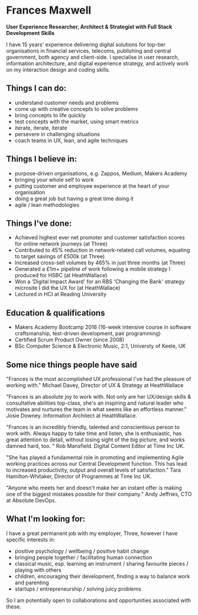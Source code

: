 # Frances Maxwell
**User Experience Researcher, Architect & Strategist with Full Stack Development Skills**

I have 15 years' experience delivering digital solutions for top-tier organisations in financial services, telecoms, publishing and central government, both agency and client-side. I specialise in user research, information architecture, and digital experience strategy, and actively work on my interaction design and coding skills.

## Things I can do:
* understand customer needs and problems
* come up with creative concepts to solve problems
* bring concepts to life quickly
* test concepts with the market, using smart metrics
* iterate, iterate, iterate
* persevere in challenging situations
* coach teams in UX, lean, and agile techniques

## Things I believe in:
* purpose-driven organisations, e.g. Zappos, Medium, Makers Academy
* bringing your whole self to work
* putting customer and employee experience at the heart of your organisation
* doing a great job but having a great time doing it
* agile / lean methodologies

## Things I've done:
* Achieved highest ever net promoter and customer satisfaction scores for online network journeys (at Three)
* Contributed to 45% reduction in network-related call volumes, equating to target savings of £500k (at Three)
* Increased cross-sell volumes by 465% in just three months (at Three)
* Generated a £1m+ pipeline of work following a mobile strategy I produced for HSBC (at HeathWallace)
* Won a 'Digital Impact Award' for an RBS 'Changing the Bank' strategy microsite I did the UX for (at HeathWallace)
* Lectured in HCI at Reading University

## Education & qualifications
* Makers Academy Bootcamp 2016 (16-week intensive course in software craftsmanship, test-driven development, pair programming)
* Certified Scrum Product Owner (since 2008)
* BSc Computer Science & Electronic Music, 2:1, Universty of Keele, UK

## Some nice things people have said
"Frances is the most accomplished UX professional I've had the pleasure of working with."
Michael Davey, Director of UX & Strategy at HeathWallace

"Frances is an absolute joy to work with. Not only are her UX/design skills & consultative abilities top-class, she's an inspiring and natural leader who motivates and nurtures the team in what seems like an effortless manner."
Josie Downey. Information Architect at HeathWallace.

"Frances is an incredibly friendly, talented and conscientious person to work with. Always happy to take time and listen, she is enthusiastic, has great attention to detail, without losing sight of the big picture, and works damned hard, too. "
Rob Mansfield. Digital Content Editor at Time Inc UK.

"She has played a fundamental role in promoting and implementing Agile working practices across our Central Development function. This has lead to increased productivity, output and overall levels of satisfaction."
Tara Hamilton-Whitaker, Director of Programmes at Time Inc UK.

"Anyone who meets her and doesn't make her an instant offer is making one of the biggest mistakes possible for their company."
Andy Jeffries, CTO at Absolute DevOps.

## What I'm looking for:
I have a great permanent job with my employer, Three, however I have specific interests in:
* positive psychology / wellbeing / positive habit change
* bringing people together / facilitating human connection
* classical music, esp. learning an instrument / sharing favourite pieces / playing with others
* children, encouraging their development, finding a way to balance work and parenting
* startups / entrepreneurship / solving juicy problems

So I am potentially open to collaborations and opportunities associated with these.
